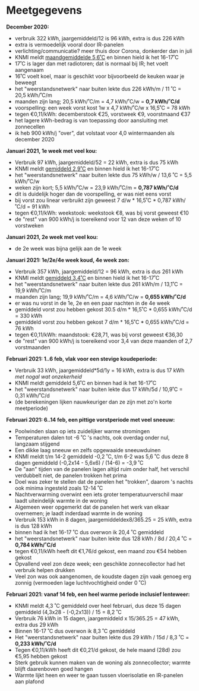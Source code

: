 # Meetgegevens

**December 2020:**

  * verbruik 322 kWh, jaargemiddeld/12 is 96 kWh, extra is dus 226 kWh
  * extra is vermoedelijk vooral door IR-panelen
  * verlichting/communicatie? meer thuis door Corona, donkerder dan in juli
  * KNMI meldt [maandgemiddelde 5,6˚C](https://www.knmi.nl/nederland-nu/klimatologie/maand-en-seizoensoverzichten/2020/jaar) en binnen hield ik het 16-17˚C
  * 17˚C is lager dan met radiotoren; dat is normaal bij IR; het voelt aangenaam
  * 16˚C voelt koel, maar is geschikt voor bijvoorbeeld de keuken waar je beweegt
  * het "weerstandsnetwerk" naar buiten lekte dus 226 kWh/m / 11 ˚C = 20,5 kWh/˚C/m
  * maanden zijn lang; 20,5 kWh/˚C/m = 4,7 kWh/˚C/w = **0,7 kWh/˚C/d**
  * voorspelling: een week vorst kost 1w x 4,7 kWh/˚C/w x 16,5˚C = 78 kWh
  * tegen €0,11/kWh: decemberstook €25, vorstweek €9, voorstmaand €37
  * het lagere kWh-bedrag is van toepassing door aansluiting met zonnecellen
  * ik heb 900 kWh/j "over", dat volstaat voor 4,0 wintermaanden als december 2020

**Januari 2021, 1e week met veel kou:**

  * Verbruik 97 kWh, jaargemiddeld/52 = 22 kWh, extra is dus 75 kWh
  * KNMI meldt [gemiddeld 2,9˚C](https://www.knmi.nl/nederland-nu/weer/waarnemingen) en binnen hield ik het 16-17˚C
  * het "weerstandsnetwerk" naar buiten lekte dus 75 kWh/w / 13,6 ˚C = 5,5 kWh/˚C/w
  * weken zijn kort; 5,5 kWh/˚C/w = 23,9 kWh/˚C/m = **0,787 kWh/˚C/d**
  * dit is duidelijk hoger dan de voorspelling, er was niet eens vorst
  * bij vorst zou linear verbruikt zijn geweest 7 d/w * 16,5˚C * 0,787 kWh/˚C/d = 91 kWh
  * tegen €0,11/kWh: weekstook: weekstook €8, was bij vorst geweest €10
  * de "rest" van 900 kWh/j is toereikend voor 12 van deze weken of 10 vorstweken 

**Januari 2021, 2e week met veel kou:**

  * de 2e week was bijna gelijk aan de 1e week

**Januari 2021: 1e/2e/4e week koud, 4e week zon:**

  * Verbruik 357 kWh, jaargemiddeld/12 = 96 kWh, extra is dus 261 kWh
  * KNMI meldt [gemiddeld 3,4˚C](https://www.knmi.nl/nederland-nu/weer/waarnemingen) en binnen hield ik het 16-17˚C
  * het "weerstandsnetwerk" naar buiten lekte dus 261 kWh/m / 13,1˚C = 19,9 kWh/˚C/m
  * maanden zijn lang; 19,9 kWh/˚C/m = 4,6 kWh/˚C/w = **0,655 kWh/˚C/d**
  * er was nu vorst in de 1e, 2e en een paar nachten in de 4e week
  * gemiddeld vorst zou hebben gekost 30.5 d/m * 16,5˚C * 0,655 kWh/˚C/d = 330 kWh
  * gemiddeld vorst zou hebben gekost 7 d/m * 16,5˚C * 0,655 kWh/˚C/d = 76 kWh
  * tegen €0,11/kWh: maandstook: €28,71, was bij vorst geweest €36,30
  * de "rest" van 900 kWh/j is toereikend voor 3,4 van deze maanden of 2,7 vorstmaanden

**Februari 2021: 1..6 feb, vlak voor een stevige koudeperiode:**

  * Verbruik 33 kWh, jaargemiddeld\*5d/1y = 16 kWh, extra is dus 17 kWh *met nogal wat onzekerheid*
  * KNMI meldt gemiddeld 5,6˚C en binnen had ik het 16-17˚C
  * het "weerstandsnetwerk" naar buiten lekte dus 17 kWh/5d / 10,9˚C = 0,31 kWh/˚C/d
  * (de berekeningen lijken nauwkeuriger dan ze zijn met zo'n korte meetperiode)

**Februari 2021: 6..14 feb, een pittige vorstperiode met veel sneeuw:**

  * Poolwinden slaan op iets zuidelijker warme stromingen
  * Temperaturen dalen tot -6 ˚C 's nachts, ook overdag onder nul, langzaam stijgend
  * Een dikke laag sneeuw en zelfs opgewaaide sneeuwduinen
  * KNMI meldt t/m 14-2 gemiddeld -0,2 ˚C, t/m 6-2 was 5,6 ˚C dus deze 8 dagen gemiddeld (-0,2x14 - 5,6x6) / (14-6) = -3,9 ˚C
  * De "aan" tijden van de panelen lagen altijd ruim onder half, het verschil verdubbelt niet, de panelen trokken het prima
  * Doel was zeker te stellen dat de panelen het "trokken", daarom 's nachts ook minima ingesteld zoals 12-14 ˚C
  * Nachtverwarming overwint een iets groter temperatuurverschil maar laadt uiteindelijk warmte in de woning
  * Algemeen weer opgemerkt dat de panelen het werk van elkaar overnemen; je laadt inderdaad warmte in de woning
  * Verbruik 153 kWh in 8 dagen, jaargemiddeldex8/365.25 = 25 kWh, extra is dus 128 kWh
  * binnen had ik het 16-17 ˚C dus overwon ik 20,4 ˚C gemiddeld
  * het "weerstandsnetwerk" naar buiten lekte dus 128 kWh / 8d / 20,4 ˚C = **0,784 kWh/˚C/d**
  * tegen €0,11/kWh heeft dit €1,76/d gekost, een maand zou €54 hebben gekost
  * Opvallend veel zon deze week; een geschikte zonnecollector had het verbruik helpen drukken
  * Veel zon was ook aangenomen, de koudste dagen zijn vaak genoeg erg zonnig (vermoeden lage luchtvochtigheid onder 0 ˚C)

**Februari 2021: vanaf 14 feb, een heel warme periode inclusief lenteweer:**

 * KNMI meldt 4,3 ˚C gemiddeld over heel februari, dus deze 15 dagen gemiddeld (4,3x28 - (-0,2x13)) / 15 = 8,2 ˚C
 * Verbruik 76 kWh in 15 dagen, jaargemiddeld x 15/365.25 = 47 kWh, extra dus 29 kWh
 * Binnen 16-17 ˚C dus overwon ik 8,3 ˚C gemiddeld
 * Het "weerstandsnetwerk" naar buiten lekte dus 29 kWh / 15d / 8,3 ˚C = **0,233 kWh/˚C/d**
 * Tegen €0,11/kWh heeft dit €0,21/d gekost, de hele maand (28d) zou €5,95 hebben gekost
 * Sterk gebruik kunnen maken van de woning als zonnecollector; warmte blijft daarenboven goed hangen
 * Warmte lijkt heen en weer te gaan tussen vloerisolatie en IR-panelen aan plafond

